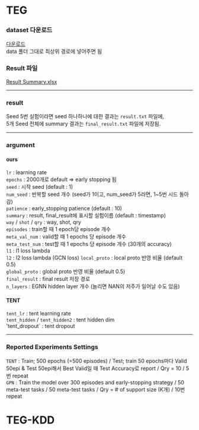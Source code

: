 # TEG

### dataset 다운로드  
[다운로드](https://kaistackr-my.sharepoint.com/:f:/g/personal/swkim_kaist_ac_kr/EuCJ-EDjyCJGtFyQP3sBKVEBgRIatTws5aaCgXZdgq1dLA?e=RQVG4s)  
data 폴더 그대로 최상위 경로에 넣어주면 됨  
### Result 파일  
[Result Summary.xlsx](https://kaistackr-my.sharepoint.com/:x:/r/personal/swkim_kaist_ac_kr/_layouts/15/Doc.aspx?sourcedoc=%7B5667ACAD-4E6B-471E-94FB-255277C0FE09%7D&file=Result%20Summary.xlsx&action=default&mobileredirect=true)



---

### result  
Seed 5번 실험이라면 seed 하나하나에 대한 결과는 `result.txt` 파일에,  
5개 Seed 전체에 summary 결과는 `final_result.txt` 파일에 저장됨.  

---

### argument  
#### ours  
`lr` : learning rate  
`epochs` : 2000개로 default => early stopping 됨  
`seed` : 시작 seed (default : 1)  
`num_seed` : 반복할 seed 개수 (seed가 1이고, num_seed가 5라면, 1~5번 시드 돌아감)  
`patience` : early_stopping patience (default : 10)  
`summary` : result, final_result에 표시할 실험이름 (default : timestamp)  
`way` / `shot` / `qry` : way, shot, qry  
`episodes` : train할 때 1 epoch당 episode 개수  
`meta_val_num` : valid할 때 1 epochs 당 episode 개수  
`meta_test_num` : test할 때 1 epochs 당 episode 개수 (30개의 accuracy)  
`l1` : l1 loss lambda  
`l2` : l2 loss lambda (GCN loss) 
`local_proto` : local proto 반영 비율 (default 0.5)  
`global_proto` : global proto 반영 비율 (default 0.5)  
`final_result` : final result 저장 경로  
`n_layers` : EGNN hidden layer 개수 (늘리면 NAN의 저주가 일어날 수도 있음)  

#### TENT  
`tent_lr` : tent learning rate  
`tent_hidden` / `tent_hidden2` : tent hidden dim  
'tent_dropout` : tent dropout  

---  
### Reported Experiments Settings  
`TENT` : Train; 500 epochs (=500 episodes) / Test; train 50 epochs마다 Valid 50epi & Test 50epi해서 Best Valid일 때 Test Accuracy로 report / Qry = 10 / 5번 repeat  
`GPN` : Train the model over 300 episodes and early-stopping strategy / 50 meta-test tasks / 50 meta-test tasks / Qry = # of support size (K개) / 10번 repeat
# TEG-KDD
